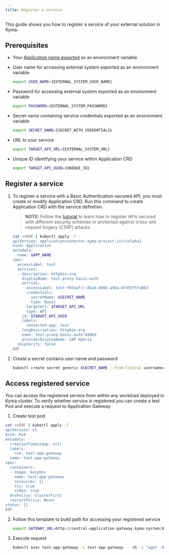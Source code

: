 ```yaml
---
title: Register a service
---
```

This guide shows you how to register a service of your external solution in Kyma.

## Prerequisites

- Your [Application name exported](ac-01-create-application.md#prerequisites) as an environment variable

- User name for accessing external system exported as an environment variable

  ```bash
  export USER_NAME={EXTERNAL_SYSTEM_USER_NAME}
  ```

- Password for accessing external system exported as an environment variable

  ```bash
  export PASSWORD={EXTERNAL_SYSTEM_PASSWORD}
  ```

- Secret name containing service credentials exported as an environment variable

  ```bash
  export SECRET_NAME={SECRET_WITH_CREDENTIALS}
  ```

- URL to your service 

  ```bash
  export TARGET_API_URL={EXTERNAL_SYSTEM_URL}
  ```

- Unique ID identifying your service within Application CRD

  ```bash
  export TARGET_API_UUID={UNIQUE_ID}
  ```

## Register a service

1. To register a service with a Basic Authentication-secured API, you must create or modify Application CRD. Run this command to create Application CRD with the service definition.

   >**NOTE:** Follow the [tutorial](ac-04-register-secured-api.md) to learn how to register APIs secured with different security schemes or protected against cross-site request forgery (CSRF) attacks.

   ```bash
   cat <<EOF | kubectl apply -f -
   apiVersion: applicationconnector.kyma-project.io/v1alpha1
   kind: Application
   metadata:
     name: $APP_NAME
   spec:
     accessLabel: test
     services:
     - description: httpbin.org
       displayName: test-proxy-basic-auth
       entries:
       - accessLabel: test-f03aafcc-85ad-4665-a46a-bf455f5fa0b3
         credentials:
           secretName: $SECRET_NAME
           type: Basic
         targetUrl: $TARGET_API_URL
         type: API
       id: $TARGET_API_UUID
       labels:
         connected-app: test
       longDescription: httpbin.org
       name: test-proxy-basic-auth-690bd
       providerDisplayName: SAP Hybris
     skipVerify: false
   EOF
   ```
   
2. Create a secret contains user name and password

   ```bash
   kubectl create secret generic $SECRET_NAME --from-literal username=$USER_NAME --from-literal password=$PASSWORD 
   ```


## Access registered service 

You can access the registered service from within any workload deployed in Kyma cluster. To verify whether service is registered you can create a test Pod and execute a request to Application Gateway.   

1. Create test pod 

```bash
cat <<EOF | kubectl apply -f -
apiVersion: v1
kind: Pod
metadata:
  creationTimestamp: null
  labels:
    run: test-app-gateway
  name: test-app-gateway
spec:
  containers:
  - image: busybox
    name: test-app-gateway
    resources: {}
    tty: true
    stdin: true
  dnsPolicy: ClusterFirst
  restartPolicy: Never
status: {}
EOF
```

2. Follow this template to build path for accessing your registered service

   ```bash
   export GATEWAY_URL=http://central-application-gateway.kyma-system:8080/test/test-proxy-basic-auth/{YOUR SERVICE API PATH}
   ```

3. Execute request 

   ```bash
   kubectl exec test-app-gateway -c test-app-gateway -- sh -c "wget -O- '$GATEWAY_URL'"
   ```

   
